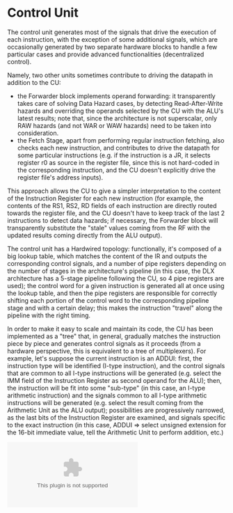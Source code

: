 # Control Unit #

The control unit generates most of the signals that drive the execution of each instruction, with the exception of some additional signals, which are occasionally generated by two separate hardware blocks to handle a few particular cases and provide advanced functionalities (decentralized control).

Namely, two other units sometimes contribute to driving the datapath in addition to the CU:
- the Forwarder block implements operand forwarding: it transparently takes care of solving Data Hazard cases, by detecting Read-After-Write hazards and overriding the operands selected by the CU with the ALU's latest results; note that, since the architecture is not superscalar, only RAW hazards (and not WAR or WAW hazards) need to be taken into consideration.
- the Fetch Stage, apart from performing regular instruction fetching, also checks each new instruction, and contributes to drive the datapath for some particular instructions (e.g. if the instruction is a JR, it selects register r0 as source in the register file, since this is not hard-coded in the corresponding instruction, and the CU doesn't explicitly drive the register file's address inputs).

This approach allows the CU to give a simpler interpretation to the content of the Instruction Register for each new instruction (for example, the contents of the RS1, RS2, RD fields of each instruction are directly routed towards the register file, and the CU doesn't have to keep track of the last 2 instructions to detect data hazards; if necessary, the Forwarder block will transparently substitute the "stale" values coming from the RF with the updated results coming directly from the ALU output).


The control unit has a Hardwired topology: functionally, it's composed of a big lookup table, which matches the content of the IR and outputs the corresponding control signals, and a number of pipe registers depending on the number of stages in the architecture's pipeline (in this case, the DLX architecture has a 5-stage pipeline following the CU, so 4 pipe registers are used); the control word for a given instruction is generated all at once using the lookup table, and then the pipe registers are responsible for correctly shifting each portion of the control word to the corresponding pipeline stage and with a certain delay; this makes the instruction "travel" along the pipeline with the right timing.

In order to make it easy to scale and maintain its code, the CU has been implemented as a "tree" that, in general, gradually matches the instruction piece by piece and generates control signals as it proceeds (from a hardware perspective, this is equivalent to a tree of multiplexers).
For example, let's suppose the current instruction is an ADDUI: first, the instruction type will be identified (I-type instruction), and the control signals that are common to all I-type instructions will be generated (e.g. select the IMM field of the Instruction Register as second operand for the ALU); then, the instruction will be fit into some "sub-type" (in this case, an I-type arithmetic instruction) and the signals common to all I-type arithmetic instructions will be generated (e.g. select the result coming from the Arithmetic Unit as the ALU output); possibilities are progressively narrowed, as the last bits of the Instruction Register are examined, and signals specific to the exact instruction (in this case, ADDUI => select unsigned extension for the 16-bit immediate value, tell the Arithmetic Unit to perform addition, etc.)

![Instruction set of the CPU, with the choice tree the CU evaluates to generate the control word](./Instruction_set.eps)
